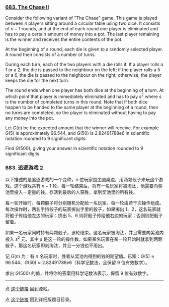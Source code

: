 ### [683. The Chase II](https://projecteuler.net/problem=683)

Consider the following variant of "The Chase" game. This game is played between $n$ players sitting around a circular table using two dice. It consists of $n-1$ rounds, and at the end of each round one player is eliminated and has to pay a certain amount of money into a pot. The last player remaining is the winner and receives the entire contents of the pot.

At the beginning of a round, each die is given to a randomly selected player. A round then consists of a number of turns.

During each turn, each of the two players with a die rolls it. If a player rolls a 1 or a 2, the die is passed to the neighbour on the left; if the player rolls a 5 or a 6, the die is passed to the neighbour on the right; otherwise, the player keeps the die for the next turn.

The round ends when one player has both dice at the beginning of a turn. At which point that player is immediately eliminated and has to pay $s^2$ where $s$ is the number of completed turns in this round. Note that if both dice happen to be handed to the same player at the beginning of a round, then no turns are completed, so the player is eliminated without having to pay any money into the pot.

Let $G(n)$ be the expected amount that the winner will receive. For example $G(5)$ is approximately 96.544, and $G(50)$ is 2.82491788e6 in scientific notation rounded to 9 significant digits.

Find $G(500)$, giving your answer in scientific notation rounded to 9 significant digits.

### 683. 追逐游戏 2

以下描述的是追逐游戏的一个变种，$n$ 位玩家围坐圆桌边，用两颗骰子来玩这个游戏。这个游戏共有 $n-1$ 轮，每一轮结束后，将有一名玩家将被淘汰，他需要向奖池里投入一定量的钱。存活到最后的人获胜，拿到奖池里的所有钱。

每一轮开始时，每颗骰子将分别随机分配给一名玩家。每一轮由若干次操作组成。每次操作时，两名手持骰子的玩家掷出手里的骰子，如果掷出 1、2，这名玩家就将骰子传给他左边的玩家；掷出 5、6 则将骰子传给他右边的玩家；否则则把骰子留着。

如果一名玩家同时持有两颗骰子，该轮结束。这名玩家被淘汰，并且需要向奖池内投入 $s^2$ 元，其中 $s$ 是这一轮的操作数。如果某名玩家在某一轮开始时就拿到两颗骰子，那这名玩家即刻淘汰，并且一分钱也不用出。

记 $G(n)$ 为：有 $n$ 名玩家时，胜者从奖池内得到的钱的期望值。已知：$G(5) \approx 96.544$、$G(50) \approx 2.82491788e6$（科学记数法，且保留 9 位有效数字）。

求出 $G(500)$ 的值，并将你的答案用科学记数法表示，保留 9 位有效数字。

---

点 [这个链接](https://fsy-juruo.github.io/pe-chinese-translation/) 回到源站。

点 [这个链接](https://fsy-juruo.github.io/pe-chinese-translation/detailed_content_archives.html) 回到详细版题目目录。